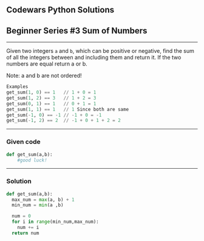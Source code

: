
Codewars Python Solutions
---
## Beginner Series #3 Sum of Numbers <br>
---
Given two integers ```a``` and ```b```, which can be positive or negative, find the sum of all the integers between and including them and return it. If the two numbers are equal return a or b.

Note: a and b are not ordered!
```python
Examples
get_sum(1, 0) == 1   // 1 + 0 = 1
get_sum(1, 2) == 3   // 1 + 2 = 3
get_sum(0, 1) == 1   // 0 + 1 = 1
get_sum(1, 1) == 1   // 1 Since both are same
get_sum(-1, 0) == -1 // -1 + 0 = -1
get_sum(-1, 2) == 2  // -1 + 0 + 1 + 2 = 2
```
---
### Given code
```python
def get_sum(a,b):
    #good luck!
```
---
### Solution
```python
def get_sum(a,b):
  max_num = max(a, b) + 1
  min_num = min(a ,b)

  num = 0
  for i in range(min_num,max_num):
    num += i
  return num
```

